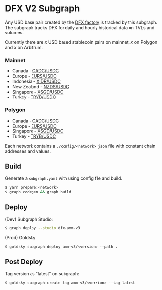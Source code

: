 # DFX V2 Subgraph

Any USD base pair created by the [DFX factory](https://etherscan.io/address/0xd3C1bF5582b5f3029b15bE04a49C65d3226dFB0C) is tracked by this subgraph.
The subgraph tracks DFX for daily and hourly historical data on TVLs and volumes.

Currently there are _x_ USD based stablecoin pairs on mainnet, _x_ on Polygon and _x_ on Arbitrum.

### Mainnet

- Canada - [CADC/USDC](https://etherscan.io/address/<addr>)
- Europe - [EURS/USDC](https://etherscan.io/address/<addr>)
- Indonesia - [XIDR/USDC](https://etherscan.io/address/<addr>)
- New Zealand - [NZDS/USDC](https://etherscan.io/address/<addr>)
- Singapore - [XSGD/USDC](https://etherscan.io/address/<addr>)
- Turkey - [TRYB/USDC](https://etherscan.io/address/<addr>)

### Polygon

- Canada - [CADC/USDC](https://etherscan.io/address/<addr>)
- Europe - [EURS/USDC](https://etherscan.io/address/<addr>)
- Singapore - [XSGD/USDC](https://etherscan.io/address/<addr>)
- Turkey - [TRYB/USDC](https://etherscan.io/address/<addr>)

Each network contains a `./config/<network>.json` file with constant chain addresses and values.

## Build

Generate a `subgraph.yaml` with using config file and build.

```bash
$ yarn prepare:<network>
$ graph codegen && graph build
```

## Deploy

(Dev) Subgraph Studio:

```bash
$ graph deploy --studio dfx-amm-v3
```

(Prod) Goldsky

```bash
$ goldsky subgraph deploy amm-v3/<version> --path .
```

## Post Deploy

Tag version as "latest" on subgraph:

```bash
$ goldsky subgraph create tag amm-v3/<version> --tag latest
```
